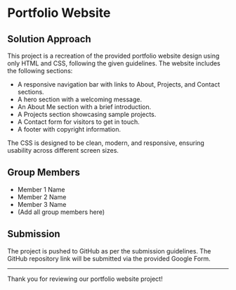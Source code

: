 # Portfolio Website

## Solution Approach

This project is a recreation of the provided portfolio website design using only HTML and CSS, following the given guidelines. The website includes the following sections:

- A responsive navigation bar with links to About, Projects, and Contact sections.
- A hero section with a welcoming message.
- An About Me section with a brief introduction.
- A Projects section showcasing sample projects.
- A Contact form for visitors to get in touch.
- A footer with copyright information.

The CSS is designed to be clean, modern, and responsive, ensuring usability across different screen sizes.

## Group Members

- Member 1 Name
- Member 2 Name
- Member 3 Name
- (Add all group members here)

## Submission

The project is pushed to GitHub as per the submission guidelines. The GitHub repository link will be submitted via the provided Google Form.

---

Thank you for reviewing our portfolio website project!
